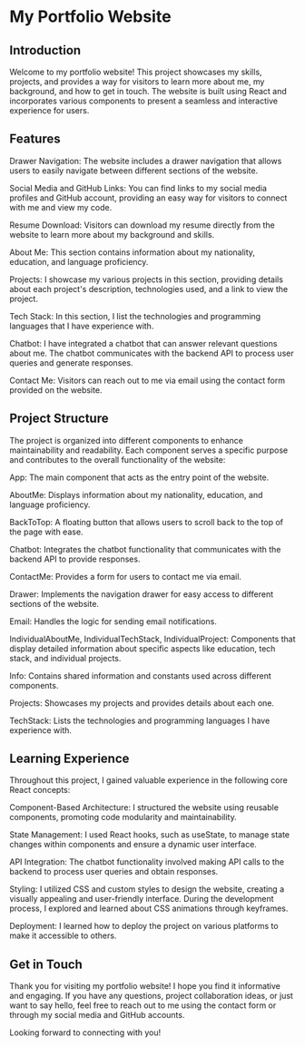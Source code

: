 # My Portfolio Website

## Introduction

Welcome to my portfolio website! This project showcases my skills, projects, and provides a way for visitors to learn more about me, my background, and how to get in touch. The website is built using React and incorporates various components to present a seamless and interactive experience for users.

## Features

Drawer Navigation: The website includes a drawer navigation that allows users to easily navigate between different sections of the website.

Social Media and GitHub Links: You can find links to my social media profiles and GitHub account, providing an easy way for visitors to connect with me and view my code.

Resume Download: Visitors can download my resume directly from the website to learn more about my background and skills.

About Me: This section contains information about my nationality, education, and language proficiency.

Projects: I showcase my various projects in this section, providing details about each project's description, technologies used, and a link to view the project.

Tech Stack: In this section, I list the technologies and programming languages that I have experience with.

Chatbot: I have integrated a chatbot that can answer relevant questions about me. The chatbot communicates with the backend API to process user queries and generate responses.

Contact Me: Visitors can reach out to me via email using the contact form provided on the website.

## Project Structure

The project is organized into different components to enhance maintainability and readability. Each component serves a specific purpose and contributes to the overall functionality of the website:

App: The main component that acts as the entry point of the website.

AboutMe: Displays information about my nationality, education, and language proficiency.

BackToTop: A floating button that allows users to scroll back to the top of the page with ease.

Chatbot: Integrates the chatbot functionality that communicates with the backend API to provide responses.

ContactMe: Provides a form for users to contact me via email.

Drawer: Implements the navigation drawer for easy access to different sections of the website.

Email: Handles the logic for sending email notifications.

IndividualAboutMe, IndividualTechStack, IndividualProject: Components that display detailed information about specific aspects like education, tech stack, and individual projects.

Info: Contains shared information and constants used across different components.

Projects: Showcases my projects and provides details about each one.

TechStack: Lists the technologies and programming languages I have experience with.

## Learning Experience

Throughout this project, I gained valuable experience in the following core React concepts:

Component-Based Architecture: I structured the website using reusable components, promoting code modularity and maintainability.

State Management: I used React hooks, such as useState, to manage state changes within components and ensure a dynamic user interface.

API Integration: The chatbot functionality involved making API calls to the backend to process user queries and obtain responses.

Styling: I utilized CSS and custom styles to design the website, creating a visually appealing and user-friendly interface. During the development process, I explored and learned about CSS animations through keyframes.

Deployment: I learned how to deploy the project on various platforms to make it accessible to others.

## Get in Touch

Thank you for visiting my portfolio website! I hope you find it informative and engaging. If you have any questions, project collaboration ideas, or just want to say hello, feel free to reach out to me using the contact form or through my social media and GitHub accounts.

Looking forward to connecting with you!
